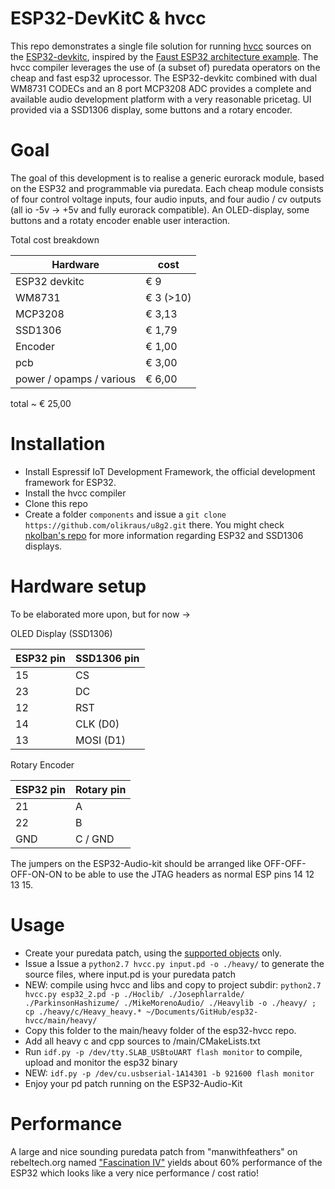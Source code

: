 # ESP32-DevKitC & hvcc

This repo demonstrates a single file solution for running [hvcc](https://github.com/enzienaudio/hvcc) sources on the [ESP32-devkitc](https://docs.espressif.com/projects/esp-idf/en/latest/hw-reference/get-started-devkitc.html), inspired by the [Faust ESP32 architecture example](https://faust.grame.fr/doc/tutorials/#dsp-on-the-esp32-with-faust). The hvcc compiler leverages the use of (a subset of) puredata operators on the cheap and fast esp32 uprocessor. The ESP32-devkitc combined with dual WM8731 CODECs and an 8 port MCP3208 ADC provides a complete and available audio development platform with a very reasonable pricetag. UI provided via a SSD1306 display, some buttons and a rotary encoder.

# Goal

The goal of this development is to realise a generic eurorack module, based on the ESP32 and programmable via puredata. Each cheap module consists of four control voltage inputs, four audio inputs, and four audio / cv outputs (all io -5v -> +5v and fully eurorack compatible). An OLED-display, some buttons and a rotaty encoder enable user interaction.

Total cost breakdown

Hardware | cost
--- | ---
ESP32 devkitc | &euro; 9
WM8731 | &euro; 3 (>10)
MCP3208 | &euro; 3,13
SSD1306 | &euro; 1,79
Encoder | &euro; 1,00
pcb | &euro; 3,00
power / opamps / various | &euro; 6,00

total ~ &euro; 25,00

# Installation

- Install Espressif IoT Development Framework, the official development framework for ESP32.
- Install the hvcc compiler
- Clone this repo
- Create a folder `components` and issue a `git clone https://github.com/olikraus/u8g2.git` there. You might check [nkolban's repo](https://github.com/nkolban/esp32-snippets/tree/master/hardware/displays/U8G2) for more information regarding ESP32 and SSD1306 displays.

# Hardware setup

To be elaborated more upon, but for now ->

OLED Display (SSD1306)

ESP32 pin | SSD1306 pin
--- | ---
15 | CS
23 | DC
12 | RST
14 | CLK (D0)
13 | MOSI (D1)

Rotary Encoder

ESP32 pin | Rotary pin
--- | ---
21 | A
22 | B
GND | C / GND

The jumpers on the ESP32-Audio-kit should be arranged like OFF-OFF-OFF-ON-ON to be able to use the JTAG headers as normal ESP pins 14 12 13 15.

# Usage

- Create your puredata patch, using the [supported objects](supportedobjects.md) only.
- Issue a Issue a `python2.7 hvcc.py input.pd -o ./heavy/` to generate the source files, where input.pd is your puredata patch
- NEW: compile using hvcc and libs and copy to project subdir: `python2.7 hvcc.py esp32_2.pd -p ./Hoclib/ ./Josephlarralde/ ./ParkinsonHashizume/ ./MikeMorenoAudio/ ./Heavylib -o ./heavy/ ; cp ./heavy/c/Heavy_heavy.* ~/Documents/GitHub/esp32-hvcc/main/heavy/`
- Copy this folder to the main/heavy folder of the esp32-hvcc repo.
- Add all heavy c and cpp sources to /main/CMakeLists.txt
- Run `idf.py -p /dev/tty.SLAB_USBtoUART flash monitor` to compile, upload and monitor the esp32 binary
- NEW: `idf.py -p /dev/cu.usbserial-1A14301 -b 921600 flash monitor`
- Enjoy your pd patch running on the ESP32-Audio-Kit

# Performance

A large and nice sounding puredata patch from "manwithfeathers" on rebeltech.org named ["Fascination IV"](https://www.rebeltech.org/patch-library/patch/Fascination_IV) yields about 60% performance of the ESP32 which looks like a very nice performance / cost ratio!
